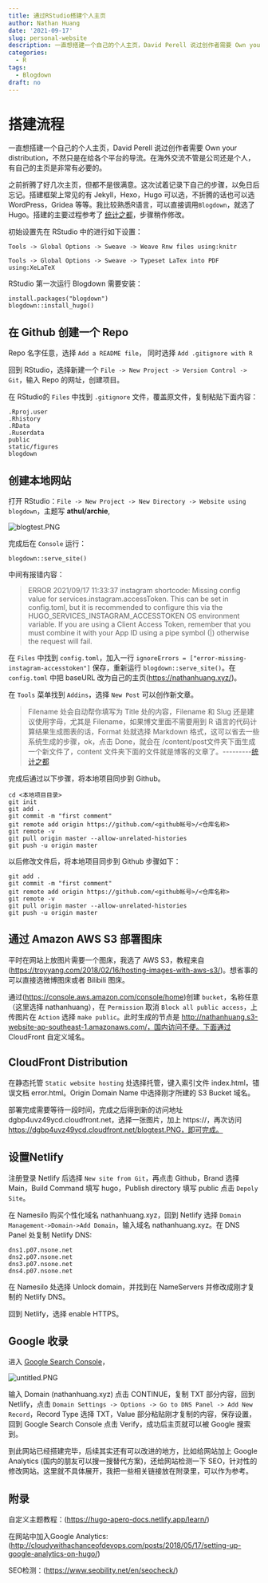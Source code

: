 ```yaml
---
title: 通过RStudio搭建个人主页
author: Nathan Huang
date: '2021-09-17'
slug: personal-website
description: 一直想搭建一个自己的个人主页，David Perell 说过创作者需要 Own your distribution，不然只是在给各个平台的导流。之前折腾了好几次主页，但都不是很满意。在海外交流不管是公司还是个人，有自己的主页是非常有必要的。
categories: 
  - R
tags:
  - Blogdown
draft: no
---
```


# 搭建流程

一直想搭建一个自己的个人主页，David Perell 说过创作者需要 Own your distribution，不然只是在给各个平台的导流。在海外交流不管是公司还是个人，有自己的主页是非常有必要的。

之前折腾了好几次主页，但都不是很满意。这次试着记录下自己的步骤，以免日后忘记。搭建框架上常见的有 Jekyll，Hexo，Hugo 可以选，不折腾的话也可以选 WordPress，Gridea 等等。我比较熟悉R语言，可以直接调用`Blogdown`，就选了 Hugo。搭建的主要过程参考了 [统计之都](https://cosx.org/2018/01/build-blog-with-blogdown-hugo-netlify-github/ "统计之都")，步骤稍作修改。

初始设置先在 RStudio 中的进行如下设置：

`Tools -> Global Options -> Sweave -> Weave Rnw files using:knitr`

`Tools -> Global Options -> Sweave -> Typeset LaTex into PDF using:XeLaTeX`

RStudio 第一次运行 Blogdown 需要安装：

```
install.packages("blogdown")
blogdown::install_hugo()
```

## 在 Github 创建一个 Repo

Repo 名字任意，选择 `Add a README file`， 同时选择 `Add .gitignore with R`

回到 RStudio，选择新建一个 `File -> New Project -> Version Control -> Git`，输入 Repo 的网址，创建项目。

在 RStudio的 `Files` 中找到 `.gitignore` 文件，覆盖原文件，复制粘贴下面内容：

```
.Rproj.user
.Rhistory
.RData
.Ruserdata
public
static/figures
blogdown
```

## 创建本地网站

打开 RStudio：`File -> New Project -> New Directory -> Website using blogdown`，主题写 **athul/archie**,

![blogtest.PNG](https://dgbp4uvz49ycd.cloudfront.net/blogtest.PNG)


完成后在 `Console` 运行：

```
blogdown::serve_site()
```
中间有报错内容：

> ERROR 2021/09/17 11:33:37 instagram shortcode: Missing config value for services.instagram.accessToken. This can be set in config.toml, but it is recommended to configure this via the HUGO_SERVICES_INSTAGRAM_ACCESSTOKEN OS environment variable. If you are using a Client Access Token, remember that you must combine it with your App ID using a pipe symbol (<APPID>|<CLIENTTOKEN>) otherwise the request will fail.


在 `Files` 中找到 `config.toml`，加入一行 `ignoreErrors = ["error-missing-instagram-accesstoken"]` 保存，重新运行 `blogdown::serve_site()`。在 `config.toml` 中把 baseURL 改为自己的主页(https://nathanhuang.xyz/)。

在 `Tools` 菜单找到 `Addins`，选择 `New Post` 可以创作新文章。

> Filename 处会自动帮你填写为 Title 处的内容，Filename 和 Slug 还是建议使用字母，尤其是 Filename，如果博文里面不需要用到 R 语言的代码计算结果生成图表的话，Format 处就选择 Markdown 格式，这可以省去一些系统生成的步骤，ok，点击 Done，就会在 /content/post文件夹下面生成一个新文件了，content  文件夹下面的文件就是博客的文章了。---------[统计之都](https://cosx.org/2018/01/build-blog-with-blogdown-hugo-netlify-github/ "统计之都")



完成后通过以下步骤，将本地项目同步到 Github。
```
cd <本地项目目录>
git init
git add .
git commit -m "first comment"
git remote add origin https://github.com/<github帐号>/<仓库名称>
git remote -v
git pull origin master --allow-unrelated-histories
git push -u origin master
```

以后修改文件后，将本地项目同步到 Github 步骤如下：
```
git add .
git commit -m "first comment"
git remote add origin https://github.com/<github帐号>/<仓库名称>
git remote -v
git pull origin master --allow-unrelated-histories
git push -u origin master
```




## 通过 Amazon AWS S3 部署图床

平时在网站上放图片需要一个图床，我选了 AWS S3，教程来自(https://troyyang.com/2018/02/16/hosting-images-with-aws-s3/)。想省事的可以直接选微博图床或者 Bilibili 图床。

通过(https://console.aws.amazon.com/console/home)创建 `bucket`，名称任意（这里选择 nathanhuang），在 `Permission` 取消 `Block all public access`，上传图片在 `Action` 选择 `make public`。此时生成的节点是 http://nathanhuang.s3-website-ap-southeast-1.amazonaws.com/，国内访问不便。下面通过 CloudFront 自定义域名。


## CloudFront Distribution

在静态托管 `Static website hosting` 处选择托管，键入索引文件 index.html，错误文档 error.html。Origin Domain Name 中选择刚才所建的 S3 Bucket 域名。

部署完成需要等待一段时间，完成之后得到新的访问地址 dgbp4uvz49ycd.cloudfront.net，选择一张图片，加上 https://，再次访问 https://dgbp4uvz49ycd.cloudfront.net/blogtest.PNG，即可完成。



## 设置Netlify

注册登录 Netlify 后选择 `New site from Git`，再点击 Github，Brand 选择 Main，Build Command 填写 hugo，Publish directory 填写 public 点击 `Depoly Site`。

在 Namesilo 购买个性化域名 nathanhuang.xyz，回到 Netlify 选择 `Domain Management->Domain->Add Domain`，输入域名 nathanhuang.xyz。在 DNS Panel 处复制 Netlify DNS:
```
dns1.p07.nsone.net
dns2.p07.nsone.net
dns3.p07.nsone.net
dns4.p07.nsone.net
```

在 Namesilo 处选择 Unlock domain，并找到在 NameServers 并修改成刚才复制的 Netlify DNS。

回到 Netlify，选择 enable HTTPS。


## Google 收录

进入 [Google Search Console](https://search.google.com/search-console/)，

![untitled.PNG](https://dgbp4uvz49ycd.cloudfront.net/Capture123123123123.PNG)


输入 Domain (nathanhuang.xyz) 点击 CONTINUE，复制 TXT 部分内容，回到 Netlify，点击 `Domain Settings -> Options -> Go to DNS Panel -> Add New Record`，Record Type 选择 TXT，Value 部分粘贴刚才复制的内容，保存设置，回到 Google Search Console 点击 Verify，成功后主页就可以被 Google 搜索到。  

到此网站已经搭建完毕，后续其实还有可以改进的地方，比如给网站加上 Google Analytics (国内的朋友可以搜一搜替代方案)，还给网站检测一下 SEO，针对性的修改网站。这里就不具体展开，我把一些相关链接放在附录里，可以作为参考。 



## 附录

自定义主题教程：(https://hugo-apero-docs.netlify.app/learn/)

在网站中加入Google Analytics: (http://cloudywithachanceofdevops.com/posts/2018/05/17/setting-up-google-analytics-on-hugo/)

SEO检测：(https://www.seobility.net/en/seocheck/)